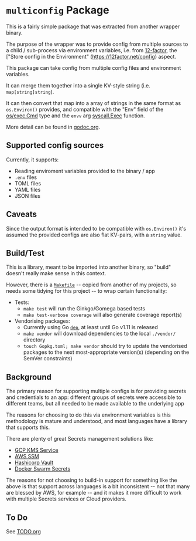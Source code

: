 # `multiconfig` Package

This is a fairly simple package that was extracted from another wrapper binary.

The purpose of the wrapper was to provide config from multiple sources to a child / sub-process via
environment variables, i.e. from [12-factor](https://12factor.net/), the ["Store config in the Environment"
(https://12factor.net/config) aspect.

This package can take config from multiple config files and environment variables.

It can merge them together into a single KV-style string (i.e. `map[string]string`).

It can then convert that map into a array of strings in the same format as `os.Environ()` provides, and
compatible with the "Env" field of the [os/exec.Cmd](https://golang.org/pkg/os/exec/#Cmd) type and the
`envv` arg [syscall.Exec](https://golang.org/pkg/syscall/#Exec) function.

More detail can be found in [godoc.org](https://godoc.org/github.com/mexisme/multiconfig).

## Supported config sources
Currently, it supports:
- Reading enviroment variables provided to the binary / app
- `.env` files
- TOML files
- YAML files
- JSON files

## Caveats
Since the output format is intended to be compatible with `os.Environ()` it's assumed the provided configs
are also flat KV-pairs, with a `string` value.

## Build/Test
This is a library, meant to be imported into another binary, so "build" doesn't really
make sense in this context.

However, there is a [`Makefile`](./Makefile) -- copied from another of my projects, so
needs some tidying for this project -- to wrap certain functionality:

- Tests:
  - `make test` will run the Ginkgo/Gomega based tests
  - `make test-verbose coverage` will also generate coverage report(s)
- Vendorising packages:
  - Currently using Go [`dep`](https://github.com/golang/dep), at least until Go v1.11 is
    released
  - `make vendor` will download dependencies to the local `./vendor/` directory
  - `touch Gopkg.toml; make vendor` should try to update the vendorised packages to the
    next most-appropriate version(s) (depending on the SemVer constraints)

## Background
The primary reason for supporting multiple configs is for providing secrets and credentials to an app:
different groups of secrets were accessible to different teams, but all needed to be made available to the
underlying app

The reasons for choosing to do this via environment variables is this methodology is mature and understood,
and most languages have a library that supports this.

There are plenty of great Secrets management solutions like:
- [GCP KMS Service](https://cloud.google.com/kms/)
- [AWS SSM](https://aws.amazon.com/blogs/compute/managing-secrets-for-amazon-ecs-applications-using-parameter-store-and-iam-roles-for-tasks/)
- [Hashicorp Vault](https://www.vaultproject.io/)
- [Docker Swarm Secrets](https://docs.docker.com/engine/swarm/secrets/)

The reasons for not choosing to build-in support for something like the above is that support across
languages is a bit inconsistent -- not that many are blessed by AWS, for example -- and it makes it more
difficult to work with multiple Secrets services or Cloud providers.

## To Do
See [TODO.org](./TODO.org)
